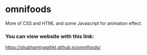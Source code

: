 # omnifoods
More of CSS and HTML and some Javascript for animation effect.
### You can view website with this link:
https://shubhamtyagihkt.github.io/omnifoods/
